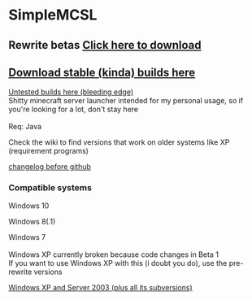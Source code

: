 # SimpleMCSL
## Rewrite betas [Click here to download](../../releases/tag/1.0.0-beta.1.1)
## [Download stable (kinda) builds here](../../releases/latest)
[Untested builds here (bleeding edge)](../../releases/tag/be)
<br>Shitty minecraft server launcher intended for my personal usage, so if you're looking for a lot, don't stay here</br>
<br>Req: Java</br>

Check the wiki to find versions that work on older systems like XP (requirement programs)



[changelog before github](./info/chnglog.txt)
### Compatible systems
Windows 10<br>

Windows 8(.1)<br>

Windows 7<br>
<br>Windows XP currently broken because code changes in Beta 1</br>
If you want to use Windows XP with this (i doubt you do), use the pre-rewrite versions

[Windows XP and Server 2003 (plus all its subversions)](../../wiki/Older-system-compatibility)

